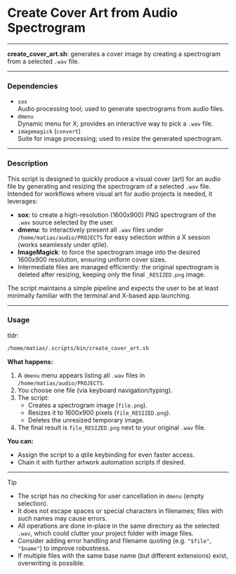 # Create Cover Art from Audio Spectrogram

---

**create_cover_art.sh**: generates a cover image by creating a spectrogram from a selected `.wav` file.

---

### Dependencies

- `sox`  
  Audio processing tool; used to generate spectrograms from audio files.
- `dmenu`  
  Dynamic menu for X; provides an interactive way to pick a `.wav` file.
- `imagemagick` (`convert`)  
  Suite for image processing; used to resize the generated spectrogram.

---

### Description

This script is designed to quickly produce a visual cover (art) for an audio file by generating and resizing the spectrogram of a selected `.wav` file. Intended for workflows where visual art for audio projects is needed, it leverages:

- **sox**: to create a high-resolution (1600x900) PNG spectrogram of the `.wav` source selected by the user.
- **dmenu**: to interactively present all `.wav` files under `/home/matias/audio/PROJECTS` for easy selection within a X session (works seamlessly under qtile).
- **ImageMagick**: to force the spectrogram image into the desired 1600x900 resolution, ensuring uniform cover sizes.
- Intermediate files are managed efficiently: the original spectrogram is deleted after resizing, keeping only the final `_RESIZED.png` image.

The script maintains a simple pipeline and expects the user to be at least minimally familiar with the terminal and X-based app launching.

---

### Usage

tldr:

```sh
/home/matias/.scripts/bin/create_cover_art.sh
```

**What happens:**

1. A `dmenu` menu appears listing all `.wav` files in `/home/matias/audio/PROJECTS`.
2. You choose one file (via keyboard navigation/typing).
3. The script:
    - Creates a spectrogram image (`file.png`).
    - Resizes it to 1600x900 pixels (`file_RESIZED.png`).
    - Deletes the unresized temporary image.
4. The final result is `file_RESIZED.png` next to your original `.wav` file.

**You can:**
- Assign the script to a qtile keybinding for even faster access.
- Chain it with further artwork automation scripts if desired.

---

> [!TIP]
> - The script has no checking for user cancellation in `dmenu` (empty selection).
> - It does not escape spaces or special characters in filenames; files with such names may cause errors.
> - All operations are done in-place in the same directory as the selected `.wav`, which could clutter your project folder with image files.
> - Consider adding error handling and filename quoting (e.g. `"$file"`, `"$name"`) to improve robustness.
> - If multiple files with the same base name (but different extensions) exist, overwriting is possible.